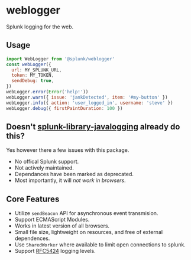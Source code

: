 # weblogger

Splunk logging for the web.

## Usage

```js
import WebLogger from '@splunk/weblogger'
const webLogger({
  url: MY_SPLUNK_URL,
  token: MY_TOKEN,
  sendDebug: true,
})
webLogger.error(Error('help!'))
webLogger.warn({ issue: 'jankDetected', item: '#my-button' })
webLogger.info({ action: 'user_logged_in', username: 'steve' })
webLogger.debug({ firstPaintDuration: 100 })
```

## Doesn't [splunk-library-javalogging](https://github.com/splunk/splunk-library-javalogging) already do this?

Yes however there a few issues with this package.
* No offical Splunk support.
* Not actively maintained.
* Dependances have been marked as deprecated.
* Most importantly, it will *not work in browsers*.

## Core Features

* Utilize `sendBeacon` API for asynchronous event transmision.
* Support ECMAScript Modules.
* Works in latest version of all browsers.
* Small file size, lightweight on resources, and free of external dependences.
* Use `SharedWorker` where available to limit open connections to splunk.
* Support [RFC5424](https://tools.ietf.org/html/rfc5424) logging levels.
